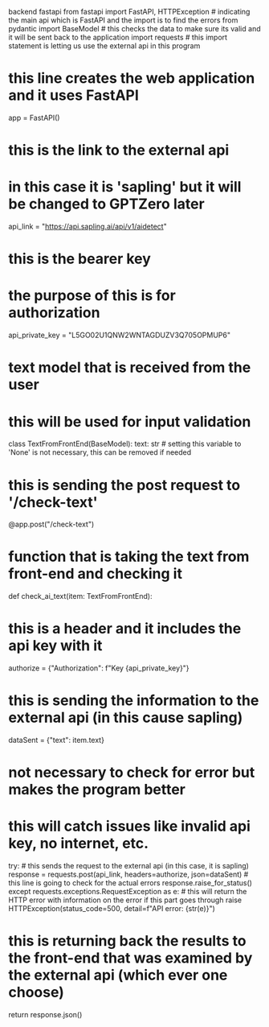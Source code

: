 backend
fastapi
from fastapi import FastAPI, HTTPException # indicating the main api which is FastAPI and the import is to find the errors
from pydantic import BaseModel # this checks the data to make sure its valid and it will be sent back to the application
import requests # this import statement is letting us use the external api in this program

# this line creates the web application and it uses FastAPI
app = FastAPI()

# this is the link to the external api
# in this case it is 'sapling' but it will be changed to GPTZero later
api_link = "https://api.sapling.ai/api/v1/aidetect"

# this is the bearer key
# the purpose of this is for authorization
api_private_key = "L5GO02U1QNW2WNTAGDUZV3Q705OPMUP6"

# text model that is received from the user
# this will be used for input validation
class TextFromFrontEnd(BaseModel):
   text: str # setting this variable to 'None' is not necessary, this can be removed if needed

# this is sending the post request to '/check-text'
@app.post("/check-text")
# function that is taking the text from front-end and checking it
def check_ai_text(item: TextFromFrontEnd):
   # this is a header and it includes the api key with it
   authorize = {"Authorization": f"Key {api_private_key}"}
  
   # this is sending the information to the external api (in this cause sapling)
   dataSent = {"text": item.text}

   # not necessary to check for error but makes the program better
   # this will catch issues like invalid api key, no internet, etc.
   try: 
       # this sends the request to the external api (in this case, it is sapling)
       response = requests.post(api_link, headers=authorize, json=dataSent)
       # this line is going to check for the actual errors
       response.raise_for_status()
   except requests.exceptions.RequestException as e:
       # this will return the HTTP error with information on the error if this part goes through
       raise HTTPException(status_code=500, detail=f"API error: {str(e)}")
  
   # this is returning back the results to the front-end that was examined by the external api (which ever one choose)
   return response.json()
